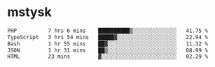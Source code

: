 # mstysk

<!--START_SECTION:waka-->

```txt
PHP          7 hrs 6 mins    ██████████▒░░░░░░░░░░░░░░   41.75 %
TypeScript   3 hrs 54 mins   █████▓░░░░░░░░░░░░░░░░░░░   22.94 %
Bash         1 hr 55 mins    ██▓░░░░░░░░░░░░░░░░░░░░░░   11.32 %
JSON         1 hr 31 mins    ██▒░░░░░░░░░░░░░░░░░░░░░░   08.99 %
HTML         23 mins         ▓░░░░░░░░░░░░░░░░░░░░░░░░   02.29 %
```

<!--END_SECTION:waka-->
